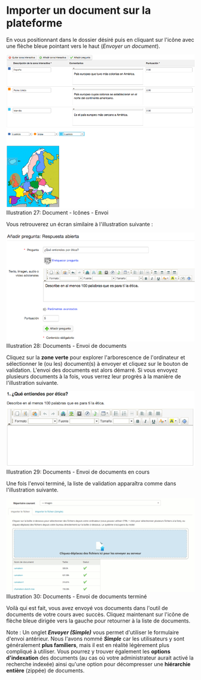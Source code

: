 # Importer un document sur la plateforme

En vous positionnant dans le dossier désiré puis en cliquant sur l'icône avec une flèche bleue pointant vers le haut \(_Envoyer un document_\).

![](../../.gitbook/assets/graficos22%20%287%29.png)Illustration 27: Document - Icônes - Envoi

Vous retrouverez un écran similaire à l'illustration suivante :

![](../../.gitbook/assets/graficos18%20%287%29.png)Illustration 28: Documents - Envoi de documents

Cliquez sur la **zone verte** pour explorer l'arborescence de l'ordinateur et sélectionner le \(ou les\) document\(s\) à envoyer et cliquez sur le bouton de validation. L'envoi des documents est alors démarré. Si vous envoyez plusieurs documents à la fois, vous verrez leur progrès à la manière de l'illustration suivante.

![](../../.gitbook/assets/graficos19%20%287%29.png)Illustration 29: Documents - Envoi de documents en cours

Une fois l'envoi terminé, la liste de validation apparaîtra comme dans l'illustration suivante.

![](../../.gitbook/assets/graficos20%20%285%29.png)Illustration 30: Documents - Envoi de documents terminé

Voilà qui est fait, vous avez envoyé vos documents dans l'outil de documents de votre cours avec succès. Cliquez maintenant sur l'icône de flèche bleue dirigée vers la gauche pour retourner à la liste de documents.

Note : Un onglet _**Envoyer \(Simple\)**_ vous permet d'utiliser le formulaire d'envoi antérieur. Nous l'avons nommé _**Simple**_ car les utilisateurs y sont généralement **plus familiers**, mais il est en réalité légèrement plus compliqué à utiliser. Vous pourrez y trouver également les **options d'indexation** des documents \(au cas où votre administrateur aurait activé la recherche indexée\) ainsi qu'une option pour décompresser une **hiérarchie entière** \(zippée\) de documents.

